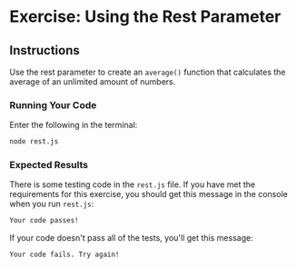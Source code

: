# Exercise: Using the Rest Parameter

## Instructions

Use the rest parameter to create an `average()`  function that calculates the average of an unlimited amount of numbers.

### Running Your Code

Enter the following in the terminal:

```bash
node rest.js
```

### Expected Results

There is some testing code in the `rest.js` file.  If you have met the requirements for this exercise, you should get this message in the console when you run `rest.js`:

```bash
Your code passes!
```

If your code doesn't pass all of the tests, you'll get this message:

```bash
Your code fails. Try again!
```
